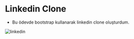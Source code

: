 # Linkedin Clone
- Bu ödevde bootstrap kullanarak linkedin clone oluşturdum.

![linkedin](https://imgur.com/PegJdey.gif)
